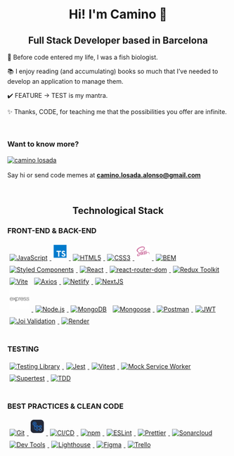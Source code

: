 <h1 align="center">Hi! I'm Camino 🌻</h1>
<h2 align="center">Full Stack Developer based in Barcelona</h2>

🐠 Before code entered my life, I was a fish biologist.

📚 I enjoy reading (and accumulating) books so much that I’ve needed to develop an application to manage them.

✔️ FEATURE → TEST is my mantra.

✨ Thanks, CODE, for teaching me that the possibilities you offer are infinite.

<br>

### Want to know more?

<a href="https://www.linkedin.com/in/caminolosadadeveloper/" target="blank"><img align="center" src="https://raw.githubusercontent.com/rahuldkjain/github-profile-readme-generator/master/src/images/icons/Social/linked-in-alt.svg" alt="camino losada" height="30" width="40" /></a>
<br>
<br>
Say hi or send code memes at **camino.losada.alonso@gmail.com**

<br>

<h2 align="center">Technological Stack</h2>

### FRONT-END & BACK-END

<section>
<a href="https://developer.mozilla.org/en-US/docs/Web/JavaScript" target="_blank"> <img style="margin:5px" src="https://cdn.jsdelivr.net/gh/devicons/devicon/icons/javascript/javascript-original.svg" title="JavaScript" alt="JavaScript" width="30" height="30"/> </a>
<a href="https://www.typescriptlang.org/" target="_blank"> <img style="margin:5px" src="https://raw.githubusercontent.com/devicons/devicon/master/icons/typescript/typescript-original.svg" title="TypeScript" alt="TypeScript" width="30" height="30"/> </a>
<a href="https://en.wikipedia.org/wiki/HTML5" target="_blank"> <img style="margin:5px" src="https://profilinator.rishav.dev/skills-assets/html5-original-wordmark.svg" title="HTML5" alt="HTML5" width="30" height="30"/> </a>
<a href="https://www.w3schools.com/css/" target="_blank"> <img style="margin:5px" src="https://profilinator.rishav.dev/skills-assets/css3-original-wordmark.svg" title="CSS3" alt="CSS3" width="30" height="30"/> </a>
<a href="https://sass-lang.com/" target="_blank"> <img style="margin:5px" src="https://raw.githubusercontent.com/devicons/devicon/1119b9f84c0290e0f0b38982099a2bd027a48bf1/icons/sass/sass-original.svg" title="Sass" alt="Sass" width="30" height="30" /> </a>
<a href="http://getbem.com/" target="_blank"> <img style="margin:5px" src="https://profilinator.rishav.dev/skills-assets/bem.svg" title="BEM" alt="BEM" width="30" height="30" /> </a>
<a href="https://styled-components.com/" target="_blank"> <img style="margin:5px" src="https://profilinator.rishav.dev/skills-assets/styled-components.png" title="Styled Components" alt="Styled Components" width="30" height="30" /> </a>
<a href="https://reactjs.org/" target="_blank"> <img style="margin:5px" src="https://profilinator.rishav.dev/skills-assets/react-original-wordmark.svg" title="React" alt="React"  width="30" height="30" /> </a>  
<a href="https://reactrouter.com/en/main" target="_blank"> <img style="margin:5px" src="https://reactrouter.com/_brand/react-router-mark-color.png" title="react-router-dom" alt="react-router-dom"  width="45" height="30" /> </a>  
<a href="https://redux-toolkit.js.org/" target="_blank"> <img style="margin:5px" src="https://profilinator.rishav.dev/skills-assets/redux-original.svg" title="Redux Toolkit" alt="Redux Toolkit" width="30" height="30" /> </a>
<a href="https://vitejs.dev/" target="_blank"> <img style="margin:5px" src="https://vitejs.dev/logo-with-shadow.png" title="Vite" alt="Vite"width="30" height="30" /></a>  
<a href="https://axios-http.com/es/docs/intro" target="_blank"><img style="margin:5px" src="https://upload.wikimedia.org/wikipedia/commons/thumb/d/d1/Axios_%28computer_library%29_logo.svg/1280px-Axios_%28computer_library%29_logo.svg.png" title="Axios" alt="Axios" width="68" height="10" /> </a> 
<a href="https://www.netlify.com/" target="_blank"> <img style="margin:5px" src="https://upload.wikimedia.org/wikipedia/commons/thumb/9/97/Netlify_logo_%282%29.svg/1200px-Netlify_logo_%282%29.svg.png" title="Netlify" alt="Netlify" width="60" height="30" /> </a>
<a href="https://nextjs.org/" target="_blank"> <img style="margin:5px" src="https://profilinator.rishav.dev/skills-assets/nextjs.png" title="NextJS" alt="NextJS" width="30" height="30" /> </a>
</section>
<section>
<a href="https://expressjs.com" target="_blank"> <img style="margin:5px" src="https://raw.githubusercontent.com/devicons/devicon/master/icons/express/express-original-wordmark.svg" title="Express" alt="Express" width="45" height="45" /> </a> 
<a href="https://nodejs.org/" target="_blank"> <img style="margin:5px" src="https://profilinator.rishav.dev/skills-assets/nodejs-original-wordmark.svg" title="Node.js" alt="Node.js"  width="45" height="45" /> </a>
<a href="https://www.mongodb.com/" target="_blank"><img style="margin:5px" src="https://profilinator.rishav.dev/skills-assets/mongodb-original-wordmark.svg" title="MongoDB" alt="MongoDB" width="30" height="30" /></a> 
<a href="https://mongoosejs.com/" target="_blank"> <img style="margin:5px" src="https://mongoosejs.com/docs/images/mongoose5_62x30_transparent.png" title="Mongoose" alt="Mongoose" width="60" height="30"> </a>
<a href="https://postman.com" target="_blank"> <img style="margin:5px" src="https://www.vectorlogo.zone/logos/getpostman/getpostman-icon.svg" title="Postman" alt="Postman" width="30" height="30"/> </a>
<a href="https://jwt.io/" target="_blank"> <img style="margin:5px" src="https://jwt.io/img/pic_logo.svg" title="JWT" alt="JWT" width="30" height="30"/> </a>
<a href="https://joi.dev/" target="_blank"> <img style="margin:5px" src="https://joi.dev/img/joiTransparent.png" title="Joi Validation" alt="Joi Validation" width="30" height="30"/> </a>
<a href="https://render.com/" target="_blank"> <img style="margin:5px" src="https://o.remove.bg/downloads/bfce85c0-5220-4093-ae59-b5ec8363df6c/images-removebg-preview.png" title="Render" alt="Render" width="70" height="40"/> </a>
</section>
<br>

### TESTING

<section>
<a href="https://testing-library.com/" target="_blank" > <img style="margin:5px" src="https://testing-library.com/img/octopus-64x64.png" title="Testing Library" alt="Testing Library" width="30" height="30"/> </a>
<a href="https://jestjs.io" target="_blank" > <img style="margin:5px" src="https://www.vectorlogo.zone/logos/jestjsio/jestjsio-icon.svg" title="Jest" alt="Jest" width="30" height="30"/> </a>
<a href="https://vitest.dev/" target="_blank"> <img style="margin:5px" src="https://user-images.githubusercontent.com/11247099/145112184-a9ff6727-661c-439d-9ada-963124a281f7.png" title="Vitest" alt="Vitest" width="30" height="30" /> </a>
<a href="https://mswjs.io/" target="_blank"> <img style="margin:5px" src="https://o.remove.bg/downloads/f80c2fe9-1b57-4770-9a0e-7b2cfc880f49/images-removebg-preview.png" title="Mock Service Worker" alt="Mock Service Worker" width="40" height="30" /> </a>
<a href="https://www.npmjs.com/package/supertest" target="_blank"> <img style="margin:5px" src="https://camo.githubusercontent.com/fcca6a233a54a037861c99ab17d255d215807e6c0fcdce7d16a1a67814ede820/68747470733a2f2f73332e616d617a6f6e6177732e636f6d2f6d656469612d702e736c69642e65732f75706c6f6164732f3333383935382f696d616765732f313439363334352f7375706572746573742e706e67" title="Supertest" alt="Supertest" width="30" height="30" /> </a>
<a href="https://en.wikipedia.org/wiki/Test-driven_development" target="_blank"> <img style="margin:5px" src="https://o.remove.bg/downloads/731a44b6-c4bc-478a-a333-264a7b23532b/image-blog-test-driven-data-removebg-preview.png" title="TDD" alt="TDD" width="40" height="30" /> </a>
</section>
<br>

### BEST PRACTICES & CLEAN CODE

<section>
<a href="https://git-scm.com/" target="_blank"><img style="margin:5px" src="https://profilinator.rishav.dev/skills-assets/git-scm-icon.svg" title="Git" alt="Git" width="30" height="30"/> </a>  
<a href="https://docs.github.com/en/actions" target="_blank"><img style="margin:5px" src="https://raw.githubusercontent.com/jpb06/jpb06/master/icons/GithubActions-Dark.svg" title="GitHub Actions" alt="GitHub Actions" width="30" height="30"/> </a>  
<a href="https://docs.gitlab.com/ee/development/cicd/" target="_blank"> <img style="margin:5px" src="https://gep13.gallerycdn.vsassets.io/extensions/gep13/ci-cd-assets-vscode/0.5.0/1555715281585/Microsoft.VisualStudio.Services.Icons.Default" title="CI/CD" alt="CI/CD" width="30" height="30"/> </a>
<a href="https://www.npmjs.com/" target="_blank"> <img style="margin:5px" src="https://o.remove.bg/downloads/214503ef-295d-44ac-ab8f-89a11a0bad8a/images-removebg-preview.png" title="npm" alt="npm" width="57" height="20"/> </a>
<a href="https://eslint.org/" target="_blank"> <img style="margin:5px" src="https://cdn.jsdelivr.net/gh/devicons/devicon/icons/eslint/eslint-original-wordmark.svg" title="ESLint" alt="ESLint" width="45" height="45"/> </a>
<a href="https://prettier.io/" target="_blank"> <img style="margin:5px" src="https://prettier.io/icon.png" title="Prettier" alt="Prettier" width="30" height="30"/> </a>
<a href="https://www.sonarsource.com/products/sonarcloud/" target="_blank"> <img style="margin:5px" src="https://assets-eu-01.kc-usercontent.com/b41f2e46-b5e6-01a3-0879-16969c63381e/889c710e-6b94-4802-b299-a2e169107e42/SonarCloud_Logo.svg" title="Sonarcloud" alt="Sonarcloud" width="50" height="30"/> </a>
<a href="https://developer.chrome.com/docs/devtools/" target="_blank"> <img style="margin:5px" src="https://res.cloudinary.com/practicaldev/image/fetch/s--KfWsJjOy--/c_imagga_scale,f_auto,fl_progressive,h_720,q_auto,w_1280/https://aavtech.site/wp-content/uploads/2018/09/ChromeDevtoolsArtboard-1-8.png" title="Dev Tools" alt="Dev Tools" width="56" height="30"/> </a>
<a href="https://chrome.google.com/webstore/detail/lighthouse/blipmdconlkpinefehnmjammfjpmpbjk?hl=es" target="_blank"> <img style="margin:5px" src="https://lh3.googleusercontent.com/JsGtt7BHEbHhQl5OzJikROL49WGoN0fBNcU_mvLRjWqx7nm7r7rzdG0DpET4qcK1FhNkFpcKf600G-Eoxx-_q3D4iA=w128-h128-e365-rj-sc0x00ffffff" title="Lighthouse" alt="Lighthouse" width="30" height="30"/> </a>
<a href="https://www.figma.com/" target="_blank"> <img style="margin:5px" src="https://profilinator.rishav.dev/skills-assets/figma-icon.svg" title="Figma" alt="Figma" width="30" height="30" /> </a>
<a href="https://trello.com/es?&aceid=&adposition=&adgroup=144552954415&campaign=19157206286&creative=639590702603&device=c&keyword=trello&matchtype=e&network=g&placement=&ds_kids=p74460460251&ds_e=GOOGLE&ds_eid=700000001557344&ds_e1=GOOGLE&gad=1&gclid=CjwKCAjwo9unBhBTEiwAipC11zZ6DzcvVTK56_SRc2JnbzpKpanYi1iWVPmUOW1vM1iZWjJa7GTNPhoC20gQAvD_BwE&gclsrc=aw.ds" target="_blank"> <img style="margin:5px" src="https://cdn.icon-icons.com/icons2/3041/PNG/512/trello_logo_icon_189227.png" title="Trello" alt="Trello" width="30" height="30" /> </a>
</section>
